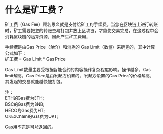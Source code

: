# 什么是矿工费？

矿工费（Gas Fee）顾名思义就是支付给矿工的手续费，当您在区块链上进行转账时，矿工需要把您的转账交易打包并放上区块链，才能使交易完成，在这过程中会消耗区块链的运算资源，因此产生矿工费用。

手续费是由Gas Price（单价）和消耗的 Gas Limit（数量）来确定的，其中计算公式如下：  
矿工费 = Gas Limit \* Gas Price

Gas Limit数量主要受根据智能合约的内容操作复杂程度影响。操作越多，Gas limit越高。Gas Price是由发起方设置的，发起方设置的Gas Price的价格越高，其发起的交易就能越快被打包。

注：   
ETH的Gas费为ETH;   
BSC的Gas费为BNB;   
HECO的Gas费为HT;   
OKExChain的Gas费为OKT;

Gas用不完是可以退回的。

